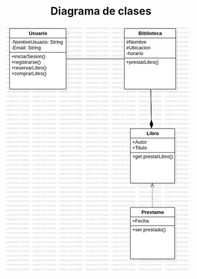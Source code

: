 <h1 align="center"> Diagrama de clases</h1>

<img src="https://github.com/DavidRiccio/Markdown/blob/main/DiagramasClase/biblioteca/Main.png">